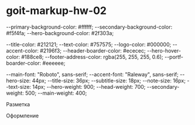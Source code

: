 # goit-markup-hw-02

--primary-background-color: #ffffff;
--secondary-background-color: #f5f4fa;
--hero-background-color: #2f303a;

--title-color: #212121;
--text-color: #757575;
--logo-color: #000000;
--accent-color: #2196f3;
--header-boarder-color: #ececec;
--hero-hover-color: #188ce8;
--footer-address-color: rgba(255, 255, 255, 0.6);
--portf-boarder-color: #eeeeee;

--main-font: "Roboto", sans-serif;
--accent-font: "Raleway", sans-serif;
--hero-size: 44px;
--title-size: 36px;
--subtitle-size: 18px;
--note-size: 16px;
--text-size: 14px;
--hero-weight: 900;
--head-weight: 700;
--secondary-weight: 500;
--main-weight: 400;

<!-- *«A1» В корне проекта есть папка images с изображениями. -->

<!--*«A2» В корне проекта есть папка css с файлами стилей. -->

<!-- *«A3» Все стили написаны в одном файле styles.css, который находится в папке css. -->

<!-- *«A4» В названиях файлов нет заглавных букв, пробелов и транслита, только буквы и слова английского языка. -->

<!-- *«A5» Исходный код отформатирован при помощи Prettier. -->

<!-- *«A6» Все изображения и текстовый контент взяты из макета. -->

<!--*«A7» Все растровые изображения оптимизированы используя squoosh. -->

<!--*«A8» Код написан следуя руководству. -->

Разметка

<!-- *«B1» Разметка страницы Портфолио набрана в файле portfolio.html. -->

<!-- *«B2» Выполнена HTML-разметка всех элементов макета. -->

<!-- *«B3» Теги использованы согласно их семантического смысла. -->

<!-- !«B4» HTML проходит проверку валидатором без ошибок. -->

<!-- ?«B5» Имена классов описательные и понятные другому разработчику. -->

<!-- *«B6» Имена классов не содержат заглавных букв, пробелов, транслита и названий тегов, только буквы и слова английского языка. Если имя класса состоит из нескольких слов, они разделяются дефисом. -->

<!-- *«B7» Атрибут href навигационных ссылок Студия и Портфолио содержит относительный путь к HTML-файлам этих страниц. При нажатии по ссылке происходит переход на соответствующую страницу в текущей вкладке браузера. -->

<!-- *«B8» У тегов <img> указаны атрибуты размеров, как минимум width. -->

<!-- *«B9» Изображения экспортированы из макета в формате jpg. -->

<!-- *«B10» Группы однотипных элементов собраны в списки <ul>. -->

<!-- *«B11» Фильтр на странице Портфолио выполнен списком кнопок, каждой из которых задан атрибут type="button".* -->

<!-- *«B12» Разметка хедера и футера одинаковая на всех страницах. -->

<!-- *«B13» Все необходимые по макету шрифты и их вариации (вес и начертание) подключены с сервиса Google Fonts одной ссылкой. Необходимый вес для Raleway – 700, а для Roboto – 400, 500, 700 и 900. -->

<!-- *«B14» Внутри разметки кнопок нет дополнительных элементов, например спанов или ссылок. -->

Оформление

<!-- *«C1» Нет глобальных стилей элементов кроме <body>. -->

<!-- *«C2» Для оформления используются селекторы класса. -->

<!-- *«C3» В стилях отсутствует !important. -->

<!-- *«C4» У интерактивных элементов (кнопок и ссылок), при наведении мышкой или фокусе с клавиатуры, есть активное состояние указанное в макете (изменение цвета). -->

<!-- *«С5» Текст контактов в хедере и футере меняет цвет при ховере и фокусе. -->

<!-- *«C6» Для хранения палитры цветов макета (текст, фон, выделение) используются CSS-переменные. -->

<!-- *«С7» Для элемента <body> задано свойство font-family с доминантным на макете шрифтом Roboto. -->

<!-- *«С8» Указаны альтернативные варианты шрифта и тип семейства (без засечек) в конце перечисления font-family у элемента <body>. -->

<!-- *«С9» Семейство шрифтов Roboto явно задано только для элемента <body>, остальные элементы наследуют его. -->

<!-- *«С10» Для элемента <body> задано свойство color с доминантным на макете цветом текста. Остальной текст наследует или переопределяет это значение. -->

<!-- *«С11» Размер шрифта (свойство font-size) всех текстовых элементов точно соответствует значениям из макета. -->

<!-- *«С12» Высота строки (свойство line-height) всех текстовых элементов точно соответствует значениям из макета и задана как множитель, а не в px. -->

<!-- *«С13» Цвет (свойство color) всех текстовых элементов точно соответствует значениям из макета. -->

<!-- *«С14» Вес шрифта (свойство font-weight) всех текстовых элементов точно соответствует значениям из макета. -->

<!-- *«С15» Вес шрифта (свойство font-weight) явно указан только если значение в макете отличается от стандартного для этого элемента в браузере. -->

<!-- *«С16» Кнопкам задано свойство cursor со значением pointer. -->

<!--*«С17» В стилях не повторяются значения свойств, которые заданы браузером по умолчнаию. Например, ссылкам не нужно указывать cursor: pointer, а абзацам font-style: normal или font-weight: 400. -->
